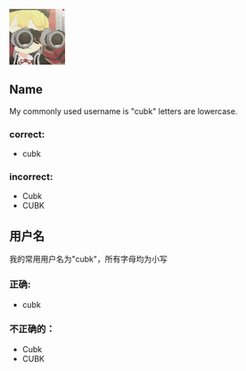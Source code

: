 ![C171190DA0C9B1A6A001AC0BE3C4A489](C171190DA0C9B1A6A001AC0BE3C4A489.gif)

## Name

My commonly used username is "cubk" letters are lowercase.

### correct:
- cubk

### incorrect:
- Cubk
- CUBK

## 用户名

我的常用用户名为"cubk"，所有字母均为小写

### 正确:
- cubk

### 不正确的：
- Cubk
- CUBK
